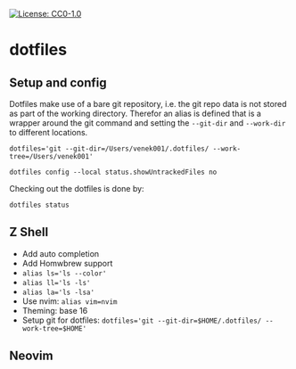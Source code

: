 [![License: CC0-1.0](https://licensebuttons.net/l/zero/1.0/80x15.png)](http://creativecommons.org/publicdomain/zero/1.0/)

# dotfiles

## Setup and config

Dotfiles make use of a bare git repository, i.e. the git repo data is not stored as part of the working directory. Therefor an alias is defined that is a wrapper around the git command and setting the `--git-dir` and `--work-dir` to different locations.

`dotfiles='git --git-dir=/Users/venek001/.dotfiles/ --work-tree=/Users/venek001'`

`dotfiles config --local status.showUntrackedFiles no`

Checking out the dotfiles is done by:

`dotfiles status`


## Z Shell

- Add auto completion
- Add Homwbrew support
- `alias ls='ls --color'`
- `alias ll='ls -ls'`
- `alias la='ls -lsa'`
- Use nvim: `alias vim=nvim`
- Theming: base 16
- Setup git for dotfiles: `dotfiles='git --git-dir=$HOME/.dotfiles/ --work-tree=$HOME'`

## Neovim

